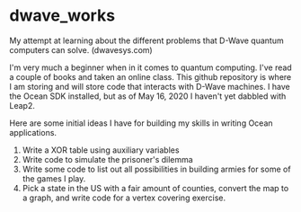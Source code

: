 # dwave_works
My attempt at learning about the different problems that D-Wave quantum computers can solve. (dwavesys.com)

I'm very much a beginner when in it comes to quantum computing. I've read a couple of books and taken an online class. 
This github repository is where I am storing and will store code that interacts with D-Wave machines.  I have the Ocean SDK installed,
but as of May 16, 2020 I haven't yet dabbled with Leap2. 

Here are some initial ideas I have for building my skills in writing Ocean applications.
   1. Write a XOR table using auxiliary variables
   2. Write code to simulate the prisoner's dilemma
   3. Write some code to list out all possibilities in building armies for some of the games I play.
   4. Pick a state in the US with a fair amount of counties, convert the map to a graph, and write code for a vertex covering exercise.
   
